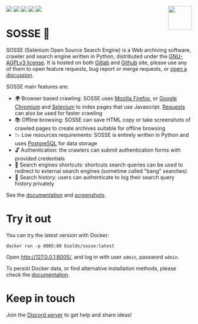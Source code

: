 <p>

  <img src="https://raw.githubusercontent.com/biolds/sosse/main/se/static/se/logo.svg" width="64" align="right">
  <a href="https://gitlab.com/biolds1/sosse/" alt="Gitlab code coverage" style="text-decoration: none">
    <img src="https://img.shields.io/gitlab/pipeline-coverage/biolds1/sosse?branch=main&style=flat-square">
  </a>
  <a href="https://gitlab.com/biolds1/sosse/-/pipelines" alt="Gitlab pipeline status" style="text-decoration: none">
    <img src="https://img.shields.io/gitlab/pipeline-status/biolds1/sosse?branch=main&style=flat-square">
  </a>
  <a href="https://sosse.readthedocs.io/en/stable/" alt="Documentation" style="text-decoration: none">
    <img src="https://img.shields.io/readthedocs/sosse?style=flat-square">
  </a>
  <a href="https://discord.gg/Vt9cMf7BGK" alt="Discord" style="text-decoration: none">
    <img src="https://img.shields.io/discord/1102142186423844944?style=flat-square&color=%235865f2">
  </a>
  <a href="https://gitlab.com/biolds1/sosse/-/blob/main/LICENSE" alt="License" style="text-decoration: none">
    <img src="https://img.shields.io/gitlab/license/biolds1/sosse?style=flat-square">
  </a>
</p>

# SOSSE 🦦

SOSSE (Selenium Open Source Search Engine) is a Web archiving software, crawler and search engine written in Python, distributed under the [GNU-AGPLv3 license](https://www.gnu.org/licenses/agpl-3.0.en.html). It is hosted on both [Gitlab](https://gitlab.com/biolds1/sosse) and [Github](https://github.com/biolds/sosse) site, please use any of them to open feature requests, bug report or merge requests, or [open a discussion](https://github.com/biolds/sosse/discussions).

SOSSE main features are:

- 🌍 Browser based crawling: SOSSE uses [Mozilla Firefox](https://www.mozilla.org/firefox/), or [Google Chromium](https://www.chromium.org/Home) and [Selenium](https://www.selenium.dev/) to index pages that use Javascript. [Requests](https://docs.python-requests.org/en/latest/index.html) can also be used for faster crawling
- 📚 Offline browsing: SOSSE can save HTML copy or take screenshots of crawled pages to create archives suitable for offline browsing
- 📉 Low resources requirements: SOSSE is entirely written in Python and uses [PostgreSQL](https://www.postgresql.org/) for data storage
- 🔓 Authentication: the crawlers can submit authentication forms with provided credentials
- 🔗 Search engines shortcuts: shortcuts search queries can be used to redirect to external search engines (sometime called "bang" searches)
- 🔖 Search history: users can authenticate to log their search query history privately

See the [documentation](https://sosse.readthedocs.io/en/stable/) and [screenshots](https://sosse.readthedocs.io/en/stable/screenshots.html).

# Try it out

You can try the latest version with Docker:

```
docker run -p 8005:80 biolds/sosse:latest
```

Open http://127.0.0.1:8005/, and log in with user `admin`, password `admin`.

To persist Docker data, or find alternative installation methods, please check the [documentation](https://sosse.readthedocs.io/en/stable/install.html).

# Keep in touch

Join the [Discord server](https://discord.gg/Vt9cMf7BGK) to get help and share ideas!

